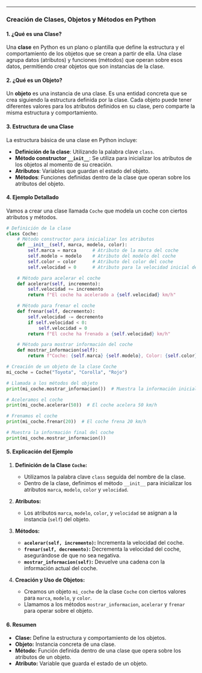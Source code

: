 ___
### **Creación de Clases, Objetos y Métodos en Python**

#### **1. ¿Qué es una Clase?**

Una **clase** en Python es un plano o plantilla que define la estructura y el comportamiento de los objetos que se crean a partir de ella. Una clase agrupa datos (atributos) y funciones (métodos) que operan sobre esos datos, permitiendo crear objetos que son instancias de la clase.

#### **2. ¿Qué es un Objeto?**

Un **objeto** es una instancia de una clase. Es una entidad concreta que se crea siguiendo la estructura definida por la clase. Cada objeto puede tener diferentes valores para los atributos definidos en su clase, pero comparte la misma estructura y comportamiento.

#### **3. Estructura de una Clase**

La estructura básica de una clase en Python incluye:
- **Definición de la clase**: Utilizando la palabra clave `class`.
- **Método constructor `__init__`**: Se utiliza para inicializar los atributos de los objetos al momento de su creación.
- **Atributos**: Variables que guardan el estado del objeto.
- **Métodos**: Funciones definidas dentro de la clase que operan sobre los atributos del objeto.

#### **4. Ejemplo Detallado**

Vamos a crear una clase llamada `Coche` que modela un coche con ciertos atributos y métodos.

```python
# Definición de la clase
class Coche:
    # Método constructor para inicializar los atributos
    def __init__(self, marca, modelo, color):
        self.marca = marca      # Atributo de la marca del coche
        self.modelo = modelo    # Atributo del modelo del coche
        self.color = color      # Atributo del color del coche
        self.velocidad = 0      # Atributo para la velocidad inicial del coche

    # Método para acelerar el coche
    def acelerar(self, incremento):
        self.velocidad += incremento
        return f"El coche ha acelerado a {self.velocidad} km/h"

    # Método para frenar el coche
    def frenar(self, decremento):
        self.velocidad -= decremento
        if self.velocidad < 0:
            self.velocidad = 0
        return f"El coche ha frenado a {self.velocidad} km/h"

    # Método para mostrar información del coche
    def mostrar_informacion(self):
        return f"Coche: {self.marca} {self.modelo}, Color: {self.color}, Velocidad: {self.velocidad} km/h"

# Creación de un objeto de la clase Coche
mi_coche = Coche("Toyota", "Corolla", "Rojo")

# Llamada a los métodos del objeto
print(mi_coche.mostrar_informacion())  # Muestra la información inicial del coche

# Aceleramos el coche
print(mi_coche.acelerar(50))  # El coche acelera 50 km/h

# Frenamos el coche
print(mi_coche.frenar(20))  # El coche frena 20 km/h

# Muestra la información final del coche
print(mi_coche.mostrar_informacion())
```

#### **5. Explicación del Ejemplo**

1. **Definición de la Clase `Coche`:**
   - Utilizamos la palabra clave `class` seguida del nombre de la clase.
   - Dentro de la clase, definimos el método `__init__` para inicializar los atributos `marca`, `modelo`, `color` y `velocidad`.

2. **Atributos:**
   - Los atributos `marca`, `modelo`, `color`, y `velocidad` se asignan a la instancia (`self`) del objeto.

3. **Métodos:**
   - **`acelerar(self, incremento)`:** Incrementa la velocidad del coche.
   - **`frenar(self, decremento)`:** Decrementa la velocidad del coche, asegurándose de que no sea negativa.
   - **`mostrar_informacion(self)`:** Devuelve una cadena con la información actual del coche.

4. **Creación y Uso de Objetos:**
   - Creamos un objeto `mi_coche` de la clase `Coche` con ciertos valores para `marca`, `modelo`, y `color`.
   - Llamamos a los métodos `mostrar_informacion`, `acelerar` y `frenar` para operar sobre el objeto.

#### **6. Resumen**
- **Clase:** Define la estructura y comportamiento de los objetos.
- **Objeto:** Instancia concreta de una clase.
- **Método:** Función definida dentro de una clase que opera sobre los atributos de un objeto.
- **Atributo:** Variable que guarda el estado de un objeto.
